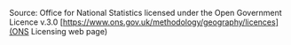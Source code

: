 Source: Office for National Statistics licensed under the Open Government Licence v.3.0
[https://www.ons.gov.uk/methodology/geography/licences](ONS Licensing web page)